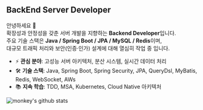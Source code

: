 ## BackEnd Server Developer

안녕하세요 👋  
확장성과 안정성을 갖춘 서버 개발을 지향하는 **Backend Developer**입니다.  
주요 기술 스택은 **Java / Spring Boot / JPA / MySQL / Redis**이며,  
대규모 트래픽 처리와 보안(인증·인가) 설계에 대해 열심히 작업 중 입니다.

- ⚡ **관심 분야**: 고성능 서버 아키텍처, 분산 시스템, 실시간 데이터 처리  
- 🛠 **기술 스택**: Java, Spring Boot, Spring Security, JPA, QueryDsl, MyBatis, Redis, WebSocket, AWs
- 📚 **지속 학습**: TDD, MSA, Kubernetes, Cloud Native 아키텍처

![monkey's github stats](https://github-readme-stats.vercel.app/api?username=luke0808&theme=dark&show_icons=true)
